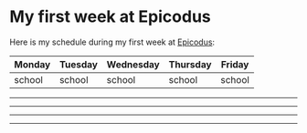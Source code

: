 # My first week at Epicodus

Here is my schedule during my first week at [Epicodus](https://www.epicodus.com):

|Monday   |Tuesday   |  Wednesday |Thursday   |Friday   |
|---|---|---|---|---|
|  school |  school  |school   |school   |school   |


_____________
--------------------
---------------------------------------
* * *
